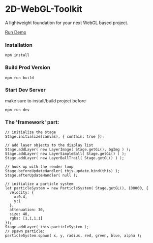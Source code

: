 # 2D-WebGL-Toolkit

A lightweight foundation for your next WebGL based project.

[Run Demo](https://mikatalk.github.io/2D-WebGL-Toolkit/)


### Installation

```
npm install
```

### Build Prod Version

```
npm run build
```

### Start Dev Server 

make sure to install/build project before
```
npm run dev
```

### The 'framework' part:

```
// initialize the stage
Stage.initialize(canvas), { contain: true });

// add layer objects to the display list
Stage.addLayer( new LayerImage( Stage.getGL(), bgImg ) );
Stage.addLayer( new LayerSimpleBall( Stage.getGL() ) );
Stage.addLayer( new LayerBallTrail( Stage.getGL() ) );

// hook up with the render loop
Stage.beforeUpdateHandler( this.update.bind(this) );
Stage.afterUpdateHandler( null );

// initialize a particle system
let particleSystem = new ParticleSystem( Stage.getGL(), 100000, { 
  velocity: { 
    x:0.4, 
    y:1
  }, 
  attenuation: 30,
  size: 40,
  rgba: [1,1,1,1]
});
Stage.addLayer( this.particleSystem );
// spawn particle:
particleSystem.spawn( x, y, radius, red, green, blue, alpha );
```
